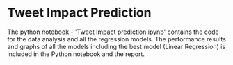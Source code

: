 # Tweet Impact Prediction

The python notebook - 'Tweet Impact prediction.ipynb' contains the code for the data analysis and all the regression models. The performance results and graphs of all the models including the best model (Linear Regression) is included in the Python notebook and the report.




